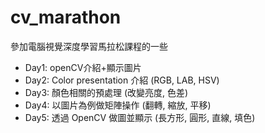 # cv_marathon
參加電腦視覺深度學習馬拉松課程的一些
* Day1: openCV介紹+顯示圖片
* Day2: Color presentation 介紹 (RGB, LAB, HSV)
* Day3: 顏色相關的預處理 (改變亮度, 色差)
* Day4: 以圖片為例做矩陣操作 (翻轉, 縮放, 平移)
* Day5: 透過 OpenCV 做圖並顯示 (長方形, 圓形, 直線, 填色)
